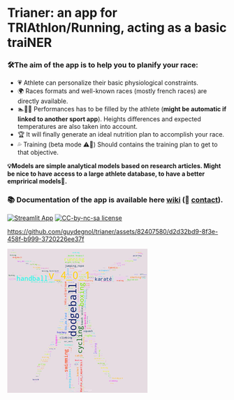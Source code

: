 # Trianer: an app for TRIAthlon/Running, acting as a basic traiNER

### 🛠️The aim of the app is to help you to planify your race:
- 💗 Athlete can personalize their basic physiological constraints.
- 🌍 Races formats and well-known races (mostly french races) are directly available.
- 🏊🚴🏃 Performances has to be filled by the athlete (**might be automatic if linked to another sport app**). Heights differences and expected temperatures are also taken into account.
- 🏆 It will finally generate an ideal nutrition plan to accomplish your race.
- 💦 Training (beta mode ⚠️🚧) Should contains the training plan to get to that objective.

**💡Models are simple analytical models based on research articles. Might be nice to have access to a large athlete database, to have a better emprirical models🎁.**
### 📚 **Documentation of the app is available here [wiki](https://github.com/gtherin/trianer/wiki) (📧 [contact](mailto:trianer@guydegnol.net))**.

[![Streamlit App](https://static.streamlit.io/badges/streamlit_badge_black_white.svg)](https://trianer.streamlit.app/) 
[![CC-by-nc-sa license](https://badgen.net/badge/icon/CC%20by-nc-sa?label=Licence)](https://creativecommons.org/licenses/by-nc-sa/4.0)

https://github.com/guydegnol/trianer/assets/82407580/d2d32bd9-8f3e-458f-b999-3720226ee37f

![](data/vetruve_gen.png)




